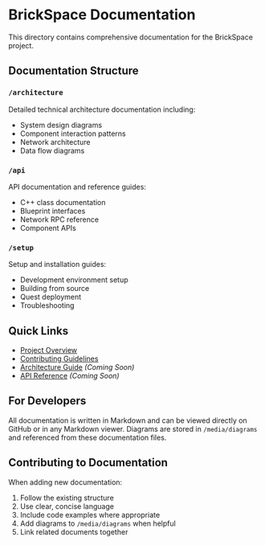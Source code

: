 # BrickSpace Documentation

This directory contains comprehensive documentation for the BrickSpace project.

## Documentation Structure

### `/architecture`
Detailed technical architecture documentation including:
- System design diagrams
- Component interaction patterns
- Network architecture
- Data flow diagrams

### `/api`
API documentation and reference guides:
- C++ class documentation
- Blueprint interfaces
- Network RPC reference
- Component APIs

### `/setup`
Setup and installation guides:
- Development environment setup
- Building from source
- Quest deployment
- Troubleshooting

## Quick Links

- [Project Overview](../README.md)
- [Contributing Guidelines](../CONTRIBUTING.md)
- [Architecture Guide](./architecture/OVERVIEW.md) *(Coming Soon)*
- [API Reference](./api/REFERENCE.md) *(Coming Soon)*

## For Developers

All documentation is written in Markdown and can be viewed directly on GitHub or in any Markdown viewer. Diagrams are stored in `/media/diagrams` and referenced from these documentation files.

## Contributing to Documentation

When adding new documentation:
1. Follow the existing structure
2. Use clear, concise language
3. Include code examples where appropriate
4. Add diagrams to `/media/diagrams` when helpful
5. Link related documents together
